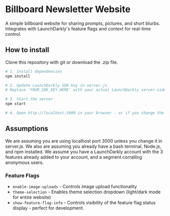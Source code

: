 # Billboard Newsletter Website

A simple billboard website for sharing prompts, pictures, and short blurbs. Integrates with LaunchDarkly's feature flags and context for real-time control.

## How to install

Clone this repository with git or download the .zip file.

```bash
# 1. Install dependencies
npm install

# 2. Update LaunchDarkly SDK key in server.js
# Replace 'YOUR_SDK_KEY_HERE' with your actual LaunchDarkly server-side SDK key

# 3. Start the server
npm start

# 4. Open http://localhost:3000 in your browser - or if you change the server.js file with a different port, open that instead.
```

## Assumptions
We are assuming you are using localhost port 3000 unless you change it in server.js. We also are assuming you already have a bash terminal, Node.js, and npm installed. We assume you have a LaunchDarkly account with the 3 features already added to your account, and a segment corralling anonymous users.

### Feature Flags

- `enable-image-uploads` - Controls image upload functionality
- `theme-selection` - Enables theme selection dropdown (light/dark mode for entire website)
- `show-feature-flag-info` - Controls visibility of the feature flag status display - perfect for development. 
